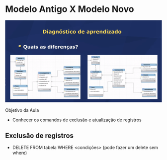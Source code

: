 # Modelo Antigo X Modelo Novo

![alt text](assets/image-59.png)

Objetivo da Aula 

- Conhecer os comandos de exclusão e atualização de registros

## Exclusão de registros 
- DELETE FROM tabela 
WHERE <condições>   (pode fazer um delete sem where)

